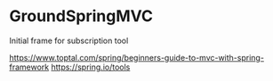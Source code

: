 # GroundSpringMVC
Initial frame for subscription tool

https://www.toptal.com/spring/beginners-guide-to-mvc-with-spring-framework
https://spring.io/tools